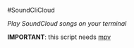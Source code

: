 #SoundCliCloud

*Play SoundCloud songs on your terminal*

**IMPORTANT**: this script needs [mpv](https://mpv.io/)
